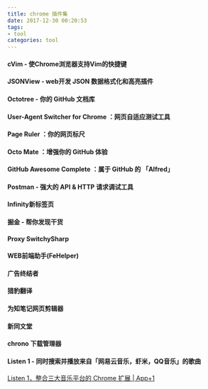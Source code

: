 ```yaml
---
title: chrome 插件集
date: 2017-12-30 00:20:53
tags: 
- tool
categories: tool
---
```



#### cVim - 使Chrome浏览器支持Vim的快捷键
#### JSONView - web开发 JSON 数据格式化和高亮插件
#### Octotree - 你的 GitHub 文档库
#### User-Agent Switcher for Chrome ：网页自适应测试工具
#### Page Ruler ：你的网页标尺
#### Octo Mate ：增强你的 GitHub 体验
#### GitHub Awesome Complete ：属于 GitHub 的 「Alfred」
#### Postman - 强大的 API & HTTP 请求调试工具
#### Infinity新标签页
#### 掘金 - 帮你发现干货
#### Proxy SwitchySharp
#### WEB前端助手(FeHelper)
#### 广告终结者
#### 猎豹翻译
#### 为知笔记网页剪辑器
#### 新同文堂
#### chrono 下载管理器
#### Listen 1 - 同时搜索并播放来自「网易云音乐，虾米，QQ音乐」的歌曲
  [Listen 1，整合三大音乐平台的 Chrome 扩展 | App+1](https://sspai.com/post/34149)